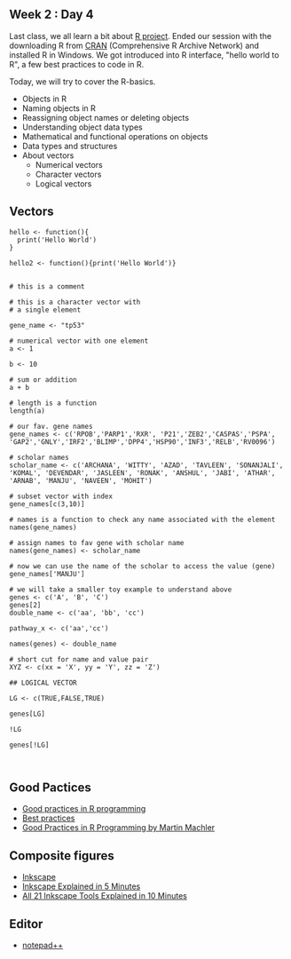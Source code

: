 ## Week 2 : Day 4
Last class, we all learn a bit about [R project](https://www.r-project.org). Ended our session with the downloading R from [CRAN](https://cran.r-project.org) (Comprehensive R Archive Network) and installed R in Windows. We got introduced into R interface, "hello world to R", a few best practices to code in R. 

Today, we will try to cover the R-basics. 
- Objects in R
- Naming objects in R
- Reassigning object names or deleting objects
- Understanding object data types
- Mathematical and functional operations on objects
- Data types and structures
- About vectors
	- Numerical vectors
	- Character vectors
	- Logical vectors
## Vectors
```{R}
hello <- function(){
  print('Hello World')
}

hello2 <- function(){print('Hello World')}


# this is a comment

# this is a character vector with 
# a single element
 
gene_name <- "tp53"

# numerical vector with one element
a <- 1

b <- 10

# sum or addition
a + b

# length is a function
length(a)

# our fav. gene names
gene_names <- c('RPOB','PARP1','RXR', 'P21','ZEB2','CASPAS','PSPA', 
'GAP2','GNLY','IRF2','BLIMP','DPP4','HSP90','INF3','RELB','RV0096')

# scholar names
scholar_name <- c('ARCHANA', 'WITTY', 'AZAD', 'TAVLEEN', 'SONANJALI', 
'KOMAL', 'DEVENDAR', 'JASLEEN', 'RONAK', 'ANSHUL', 'JABI', 'ATHAR', 
'ARNAB', 'MANJU', 'NAVEEN', 'MOHIT')

# subset vector with index
gene_names[c(3,10)]

# names is a function to check any name associated with the element
names(gene_names)

# assign names to fav gene with scholar name
names(gene_names) <- scholar_name

# now we can use the name of the scholar to access the value (gene)
gene_names['MANJU']

# we will take a smaller toy example to understand above
genes <- c('A', 'B', 'C')
genes[2]
double_name <- c('aa', 'bb', 'cc')

pathway_x <- c('aa','cc')

names(genes) <- double_name

# short cut for name and value pair
XYZ <- c(xx = 'X', yy = 'Y', zz = 'Z')

## LOGICAL VECTOR

LG <- c(TRUE,FALSE,TRUE)

genes[LG]

!LG

genes[!LG]



```
## Good Pactices
- [Good practices in R programming](https://kb.iu.edu/d/aaxp)
- [Best practices](https://db.rstudio.com/best-practices/)
- [Good Practices in R Programming by Martin Machler](https://stat.ethz.ch/Teaching/maechler/R/useR_2014/Maechler-2014-pr.pdf)

## Composite figures
- [Inkscape](https://inkscape.org)
- [Inkscape Explained in 5 Minutes](https://www.youtube.com/watch?v=pa6a7oz7vEE)
- [All 21 Inkscape Tools Explained in 10 Minutes](https://www.youtube.com/watch?v=qq7HsMvEVmU)

## Editor
- [notepad++](https://notepad-plus-plus.org)


 

